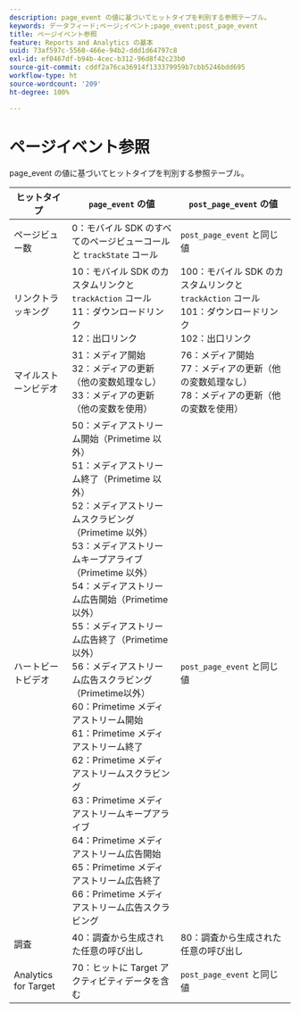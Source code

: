 ```yaml
---
description: page_event の値に基づいてヒットタイプを判別する参照テーブル。
keywords: データフィード;ページ;イベント;page_event;post_page_event
title: ページイベント参照
feature: Reports and Analytics の基本
uuid: 73af597c-5560-466e-94b2-ddd1d64797c8
exl-id: ef0467df-b94b-4cec-b312-96d8f42c23b0
source-git-commit: cddf2a76ca36914f133379959b7cbb5246bdd695
workflow-type: ht
source-wordcount: '209'
ht-degree: 100%

---
```


# ページイベント参照

page_event の値に基づいてヒットタイプを判別する参照テーブル。

| ヒットタイプ | `page_event` の値 | `post_page_event` の値 |
| --- | --- | --- |
| ページビュー数 | 0：モバイル SDK のすべてのページビューコールと `trackState` コール | `post_page_event` と同じ値 |
| リンクトラッキング | 10：モバイル SDK のカスタムリンクと `trackAction` コール<br>11：ダウンロードリンク<br>12：出口リンク | 100：モバイル SDK のカスタムリンクと `trackAction` コール<br>101：ダウンロードリンク<br>102：出口リンク |
| マイルストーンビデオ | 31：メディア開始<br>32：メディアの更新（他の変数処理なし）<br>33：メディアの更新（他の変数を使用） | 76：メディア開始<br>77：メディアの更新（他の変数処理なし）<br>78：メディアの更新（他の変数を使用） |
| ハートビートビデオ | 50：メディアストリーム開始（Primetime 以外）<br>51：メディアストリーム終了（Primetime 以外）<br>52：メディアストリームスクラビング（Primetime 以外）<br>53：メディアストリームキープアライブ（Primetime 以外）<br>54：メディアストリーム広告開始（Primetime 以外）<br>55：メディアストリーム広告終了（Primetime 以外）<br>56：メディアストリーム広告スクラビング（Primetime以外）<br>60：Primetime メディアストリーム開始<br>61：Primetime メディアストリーム終了<br>62：Primetime メディアストリームスクラビング<br>63：Primetime メディアストリームキープアライブ<br>64：Primetime メディアストリーム広告開始<br>65：Primetime メディアストリーム広告終了<br>66：Primetime メディアストリーム広告スクラビング | `post_page_event` と同じ値 |
| 調査 | 40：調査から生成された任意の呼び出し | 80：調査から生成された任意の呼び出し |
| Analytics for Target | 70：ヒットに Target アクティビティデータを含む | `post_page_event` と同じ値 |
